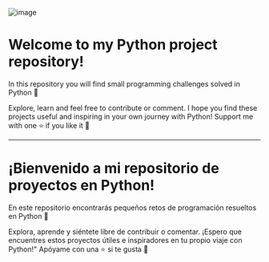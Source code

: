 ![image](https://github.com/DataAnalystMike/Python/assets/147123439/10954d73-0ff3-40c0-b360-b020a355bd3e)

# Welcome to my Python project repository!

In this repository you will find small programming challenges solved in Python 🐍

Explore, learn and feel free to contribute or comment.
I hope you find these projects useful and inspiring in your own journey with Python!
Support me with one ⭐ if you like it 👏

---------------------------------------------------------------------------------------------------------

# ¡Bienvenido a mi repositorio de proyectos en Python! 

En este repositorio encontrarás pequeños retos de programación resueltos en Python 🐍

Explora, aprende y siéntete libre de contribuir o comentar. 
¡Espero que encuentres estos proyectos útiles e inspiradores en tu propio viaje con Python!"
Apóyame con una ⭐ si te gusta 👏
